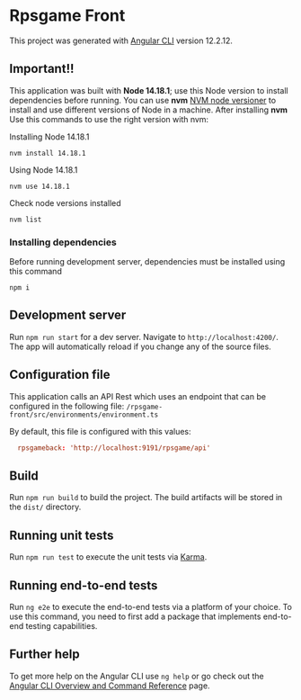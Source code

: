 # Rpsgame Front

This project was generated with [Angular CLI](https://github.com/angular/angular-cli) version 12.2.12.

## Important!!

This application was built with **Node 14.18.1**; use this Node version to install dependencies before running. You can use **nvm** [NVM node versioner](https://github.com/coreybutler/nvm-windows/releases/tag/1.1.8) to install and use different versions of Node in a machine.
After installing **nvm** Use this commands to use the right version with nvm:

Installing Node 14.18.1
```
nvm install 14.18.1
```

Using Node 14.18.1

```
nvm use 14.18.1
```

Check node versions installed

```
nvm list
```

### Installing dependencies
Before running development server, dependencies must be installed using this command

```
npm i
```

## Development server

Run `npm run start` for a dev server. Navigate to `http://localhost:4200/`. The app will automatically reload if you change any of the source files.

## Configuration file

This application calls an API Rest which uses an endpoint that can be configured in the following file:
`/rpsgame-front/src/environments/environment.ts`

By default, this file is configured with this values:
```conf
  rpsgameback: 'http://localhost:9191/rpsgame/api'
```

## Build

Run `npm run build` to build the project. The build artifacts will be stored in the `dist/` directory.

## Running unit tests

Run `npm run test` to execute the unit tests via [Karma](https://karma-runner.github.io).

## Running end-to-end tests

Run `ng e2e` to execute the end-to-end tests via a platform of your choice. To use this command, you need to first add a package that implements end-to-end testing capabilities.

## Further help

To get more help on the Angular CLI use `ng help` or go check out the [Angular CLI Overview and Command Reference](https://angular.io/cli) page.
